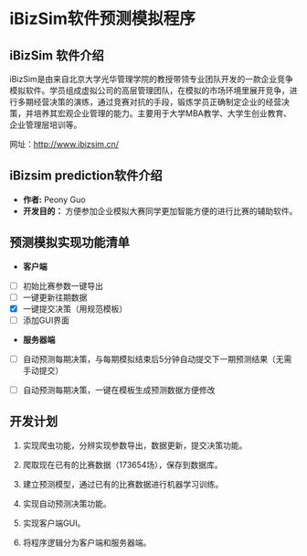 # iBizSim软件预测模拟程序

## iBizSim 软件介绍

iBizSim是由来自北京大学光华管理学院的教授带领专业团队开发的一款企业竞争模拟软件。学员组成虚拟公司的高层管理团队，在模拟的市场环境里展开竞争，进行多期经营决策的演练，通过竞赛对抗的手段，锻炼学员正确制定企业的经营决策，并培养其宏观企业管理的能力。主要用于大学MBA教学、大学生创业教育、企业管理层培训等。

网址：http://www.ibizsim.cn/

## iBizsim prediction软件介绍

- **作者:**
Peony Guo
- **开发目的：**
方便参加企业模拟大赛同学更加智能方便的进行比赛的辅助软件。

## 预测模拟实现功能清单

- **客户端**
- [ ] 初始比赛参数一键导出
- [ ] 一键更新往期数据
- [x] 一键提交决策（用规范模板）
- [ ] 添加GUI界面

- **服务器端**
- [ ] 自动预测每期决策，与每期模拟结束后5分钟自动提交下一期预测结果（无需手动提交）
- [ ] 自动预测每期决策，一键在模板生成预测数据方便修改


## 开发计划

1. 实现爬虫功能，分辨实现参数导出，数据更新，提交决策功能。

2. 爬取现在已有的比赛数据（173654场），保存到数据库。

3. 建立预测模型，通过已有的比赛数据进行机器学习训练。

4. 实现自动预测决策功能。

5. 实现客户端GUI。

6. 将程序逻辑分为客户端和服务器端。

